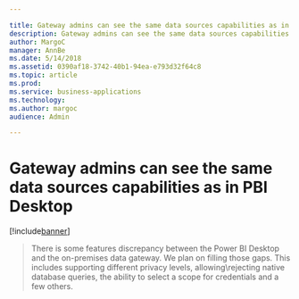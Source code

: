 ```yaml
---

title: Gateway admins can see the same data sources capabilities as in PBI Desktop
description: Gateway admins can see the same data sources capabilities as in PBI Desktop
author: MargoC
manager: AnnBe
ms.date: 5/14/2018
ms.assetid: 0390af18-3742-40b1-94ea-e793d32f64c8
ms.topic: article
ms.prod: 
ms.service: business-applications
ms.technology: 
ms.author: margoc
audience: Admin

---
```

#  Gateway admins can see the same data sources capabilities as in PBI Desktop


[!include[banner](../../../../includes/banner.md)]

>   There is some features discrepancy between the Power BI Desktop and the
>   on-premises data gateway. We plan on filling those gaps. This includes
>   supporting different privacy levels, allowing\\rejecting native database
>   queries, the ability to select a scope for credentials and a few others.
